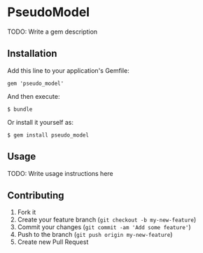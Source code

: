 # PseudoModel

TODO: Write a gem description

## Installation

Add this line to your application's Gemfile:

    gem 'pseudo_model'

And then execute:

    $ bundle

Or install it yourself as:

    $ gem install pseudo_model

## Usage

TODO: Write usage instructions here

## Contributing

1. Fork it
2. Create your feature branch (`git checkout -b my-new-feature`)
3. Commit your changes (`git commit -am 'Add some feature'`)
4. Push to the branch (`git push origin my-new-feature`)
5. Create new Pull Request
